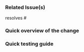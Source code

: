 ### Related Issue(s)
<!--- Add issue(s) this PR is resolving. If none, remove the line below. If mulitple issues, include with multiple resolve #,-->  
resolves #

### Quick overview of the change

### Quick testing guide
